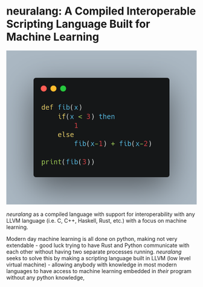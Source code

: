 # neuralang: A Compiled Interoperable Scripting Language Built for Machine Learning

![demo1](./readme/demo1.png)

_neuralang_ as a compiled language with support for interoperability with any LLVM language (i.e. C, C++, Haskell, Rust, etc.) with a focus on machine learning.

Modern day machine learning is all done on python, making not very extendable - good luck trying to have Rust and Python communicate with each other without having two separate processes running.  _neuralang_ seeks to solve this by making a scripting language built in LLVM (low level virtual machine) - allowing anybody with knowledge in most modern languages to have access to machine learning embedded in _their_ program without any python knowledge,
